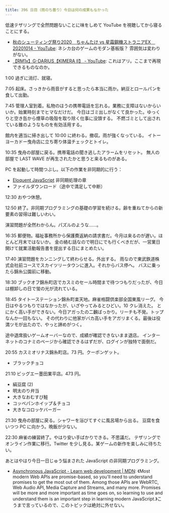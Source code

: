 ```yaml
---
title: 396 日目（雨のち曇り）今日は何の成果もなかった
---
```


低速テザリングで全然問題ないことに味をしめて YouTube を視聴してから寝ることにする。

* [秋のシューティング祭り2020　ちゃんたけ vs 星霜鋼機ストラニアEX　20201014 - YouTube](https://www.youtube.com/watch?v=ns88HBqrJtw):
  ネシカ台のゲームのモダン基板版？ 雰囲気は変わりがない。
* [【RM1x】G-DARIUS【KIMERA Ⅱ】 - YouTube](https://www.youtube.com/watch?v=eRq_ix-eYkg):
  これはアリ。ここまで再現できるものなのか。

1:00 過ぎに消灯、就寝。

7:05 起床。さっきから雨音がすると思ったら本当に雨か。納豆とロールパンを食して出勤。

7:45 管理人室到着。私物のほうの携帯電話を忘れる。業務に支障はないからいいか。始業時刻までヒマなだけだ。
今日はゴミ出しがなくて良かった。ゆっくりと空き缶から煙草の吸殻を取り除く仕事に没頭する。
不燃ゴミとして出されている錐のようなものを有効活用する。

館内を適当に掃き出して 10:00 に終わる。撤収。雨が強くなっている。
イトーヨーカドー曳舟店に立ち寄り体温チェックとトイレ。

10:35 曳舟の部屋に戻る。携帯電話の聞き逃したアラームをリセット。
無人の部屋で LAST WAVE が再生されたかと思うと来るものがある。

PC を起動して時間つぶし。以下の作業を非同期的に行う：

* [Eloquent JavaScript][Haverbeke18] 非同期処理の章
* ファイルダウンロード（途中で満足して中断）

12:30 おやつ休憩。

12:50 終了。非同期プログラミングの基礎の学習を続ける。齢を重ねてからの新要素の習得は難しいわい。

演習問題が全然わからん。パズルのような……。

16:35 郵便物。福祉事務所から保護費返納の請求書だ。今月は来るのが遅い。ほとんど月末ではないか。
金の絡む話なので明日にでも行くべきだが、一営業日開けて就業活動報告書を提出する日にまとめたい。

17:40 演習問題をカンニングして終わらせる。外出する。
雨なので東武鉄道株式会社前コースでスカイツリータウンに進入。それからバス停へ。
バスに乗ったら錦糸公園前に移動。

18:30 ブックオフ錦糸町店でカスミのセール時間まで待つつもりだったが、今日は棚卸しの日で蛍の光が流れている。

18:45 タイトーステーション錦糸町楽天地。麻雀格闘倶楽部全国東風リーグ。
今日はやるつもりではなかったが、いざやってみるとひどい。10 クレ消えた。
とにかく高い手ができない。今日アガったの二飜ばっかり。リーチも不発。トップなんか一回もない。
その代わりに他家がバカ高い手をアガリまくる。最後は役満ツモが出たので、やっと諦めがつく。

途中退席扱いゲームオーバーなので、成績が確認できないまま退店。
インターネットのコナミのページから確認できるはずだが、ログインが独特で面倒だ。

20:55 カスミオリナス錦糸町店。73 円。クーポンゲット。

* ブラックチョコ

21:10 ビッグエー墨田業平店。473 円。

* 絹豆腐 (2)
* 明太のり弁当
* 大きなおむすび鮭
* コッペパンホイップ＆チョコ
* 大きなコロッケバーガー

21:30 曳舟の部屋に戻る。シャワーを浴びてすぐに風呂場から出る。
豆腐を食いつつ PC に向かう。晩飯が少ない。

22:30 麻雀の練習終了。やはり安い手ばかりできる。不思議だ。
テザリングでオンライン作業に移行。Twitter を少し見る。某ゲームの新作を楽しみに待ちたい。

あとはやはり今日一日じゅう悩まされた JavaScript の非同期プログラミング。

* [Asynchronous JavaScript - Learn web development &#x7c; MDN](https://developer.mozilla.org/en-US/docs/Learn/JavaScript/Asynchronous):
  《Most modern Web APIs are promise-based, so you'll need to understand promises
  to get the most out of them. Among those APIs are WebRTC, Web Audio API, Media
  Capture and Streams, and many more. Promises will be more and more important as
  time goes on, so learning to use and understand them is an important step in
  learning modern JavaScript.》こうまで言っているので、このトピックは絶対に外せない。

[Haverbeke18]: https://eloquentjavascript.net/
